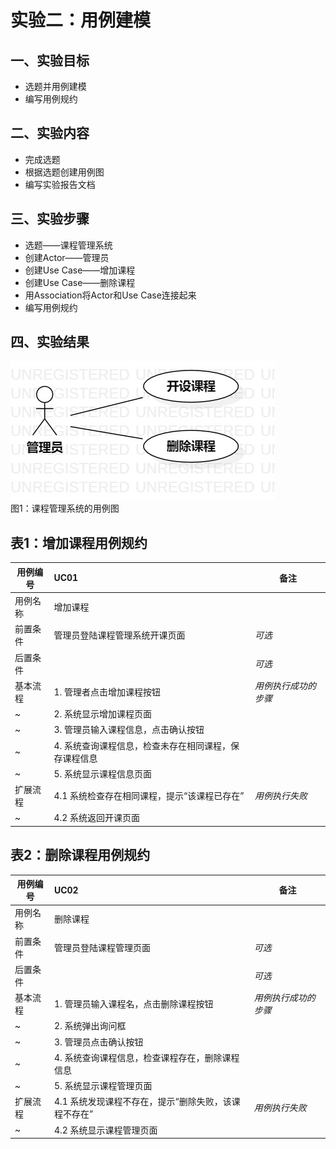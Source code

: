 # 实验二：用例建模

## 一、实验目标  
- 选题并用例建模  
- 编写用例规约    

## 二、实验内容  
- 完成选题  
- 根据选题创建用例图  
- 编写实验报告文档  

## 三、实验步骤  
- 选题——课程管理系统  
- 创建Actor——管理员  
- 创建Use Case——增加课程  
- 创建Use Case——删除课程  
- 用Association将Actor和Use Case连接起来  
- 编写用例规约  

## 四、实验结果  

![实验二用例图](./lab2_UseCaseDiagram.jpg)  
图1：课程管理系统的用例图  

## 表1：增加课程用例规约  

用例编号  | UC01 | 备注  
-|:-|-  
用例名称  | 增加课程  |   
前置条件  | 管理员登陆课程管理系统开课页面     | *可选*   
后置条件  |      | *可选*   
基本流程  | 1. 管理者点击增加课程按钮  |*用例执行成功的步骤*    
~| 2. 系统显示增加课程页面  |   
~| 3. 管理员输入课程信息，点击确认按钮   |   
~| 4. 系统查询课程信息，检查未存在相同课程，保存课程信息  |   
~| 5. 系统显示课程信息页面   |  
扩展流程  | 4.1 系统检查存在相同课程，提示“该课程已存在”   |*用例执行失败*    
~| 4.2 系统返回开课页面   |  

## 表2：删除课程用例规约  

用例编号  | UC02 | 备注  
-|:-|-  
用例名称  | 删除课程  |   
前置条件  | 管理员登陆课程管理页面     | *可选*   
后置条件  |      | *可选*   
基本流程  | 1. 管理员输入课程名，点击删除课程按钮  |*用例执行成功的步骤*    
~| 2. 系统弹出询问框  |   
~| 3. 管理员点击确认按钮   |   
~| 4. 系统查询课程信息，检查课程存在，删除课程信息   |   
~| 5. 系统显示课程管理页面  |  
扩展流程  | 4.1 系统发现课程不存在，提示“删除失败，该课程不存在”  |*用例执行失败*    
~| 4.2 系统显示课程管理页面   |  
